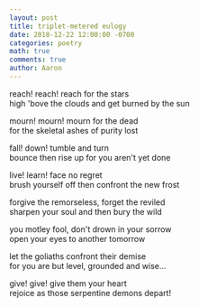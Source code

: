 ```yaml
---
layout: post
title: triplet-metered eulogy
date: 2018-12-22 12:00:00 -0700
categories: poetry 
math: true
comments: true
author: Aaron
---
```


reach! reach! reach for the stars  
high 'bove the clouds and get burned by the sun  

mourn! mourn! mourn for the dead  
for the skeletal ashes of purity lost  

fall! down! tumble and turn  
bounce then rise up for you aren't yet done  

live! learn! face no regret  
brush yourself off then confront the new frost  

forgive the remorseless, forget the reviled  
sharpen your soul and then bury the wild

you motley fool, don't drown in your sorrow  
open your eyes to another tomorrow  

let the goliaths confront their demise  
for you are but level, grounded and wise...  

give! give! give them your heart  
rejoice as those serpentine demons depart!